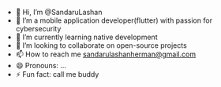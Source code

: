 - 👋 Hi, I’m @SandaruLashan
- 👀 I’m a mobile application developer(flutter) with passion for cybersecurity
- 🌱 I’m currently learning native development
- 💞️ I’m looking to collaborate on open-source projects
- 📫 How to reach me sandarulashanherman@gmail.com
- 😄 Pronouns: ...
- ⚡ Fun fact: call me buddy

<!---
SandaruEARL/SandaruEARL is a ✨ special ✨ repository because its `README.md` (this file) appears on your GitHub profile.
You can click the Preview link to take a look at your changes.
--->
